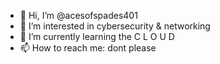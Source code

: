 - 👋 Hi, I’m @acesofspades401
- 👀 I’m interested in cybersecurity & networking
- 🌱 I’m currently learning the C L O U D
- 📫 How to reach me: dont please

<!---
acesofspades401/acesofspades401 is a ✨ special ✨ repository because its `README.md` (this file) appears on your GitHub profile.
You can click the Preview link to take a look at your changes.
--->
